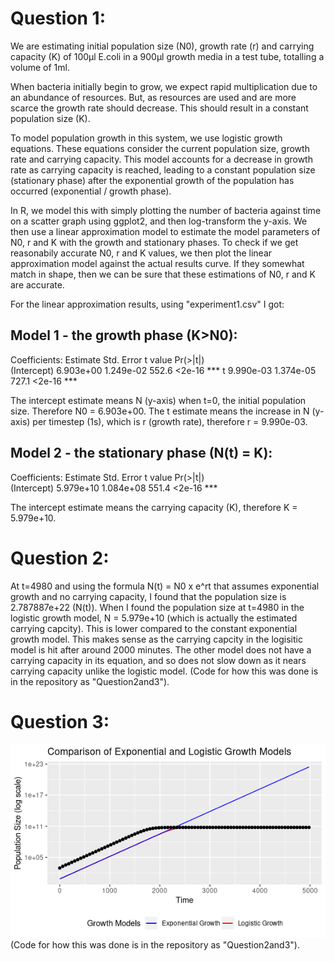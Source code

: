 # Question 1:

We are estimating initial population size (N0), growth rate (r) and carrying capacity (K) of 100µl E.coli in a 900µl growth media in a test tube, totalling a volume of 1ml. 

When bacteria initially begin to grow, we expect rapid multiplication due to an abundance of resources. But, as resources are used and are more scarce the growth rate should decrease. This should result in a constant population size (K).

To model population growth in this system, we use logistic growth equations. These equations consider the current population size, growth rate and carrying capacity. This model accounts for a decrease in growth rate as carrying capacity is reached, leading to a constant population size (stationary phase) after the exponential growth of the population has occurred (exponential / growth phase). 

In R, we model this with simply plotting the number of bacteria against time on a scatter graph using ggplot2, and then log-transform the y-axis. We then use a linear approximation model to estimate the model parameters of N0, r and K with the growth and stationary phases. To check if we get reasonabily accurate N0, r and K values, we then plot the linear approximation model against the actual results curve. If they somewhat match in shape, then we can be sure that these estimations of N0, r and K are accurate.

For the linear approximation results, using "experiment1.csv" I got:

## Model 1 - the growth phase (K>N0):

Coefficients:
             Estimate Std. Error t value Pr(>|t|)    
(Intercept) 6.903e+00  1.249e-02   552.6   <2e-16 ***
t           9.990e-03  1.374e-05   727.1   <2e-16 ***

The intercept estimate means N (y-axis) when t=0, the initial population size. Therefore N0 = 6.903e+00.
The t estimate means the increase in N (y-axis) per timestep (1s), which is r (growth rate), therefore r = 9.990e-03.

## Model 2 - the stationary phase (N(t) = K):

Coefficients:
             Estimate Std. Error t value Pr(>|t|)    
(Intercept) 5.979e+10  1.084e+08   551.4   <2e-16 ***

The intercept estimate means the carrying capacity (K), therefore K = 5.979e+10.

# Question 2:

At t=4980 and using the formula N(t) = N0 x e^rt that assumes exponential growth and no carrying capacity, I found that the population size is 2.787887e+22 (N(t)). When I found the population size at t=4980 in the logistic growth model, N = 5.979e+10 (which is actually the estimated carrying capcity). This is lower compared to the constant exponential growth model. This makes sense as the carrying capcity in the logisitic model is hit after around 2000 minutes. The other model does not have a carrying capacity in its equation, and so does not slow down as it nears carrying capacity unlike the logistic model. (Code for how this was done is in the repository as "Question2and3").

# Question 3:

![Graph showing a comparison of the exponential and logistic growth model](Rplot.png) 
(Code for how this was done is in the repository as "Question2and3").


